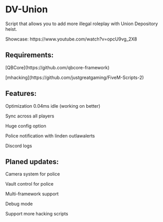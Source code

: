 # DV-Union
Script that allows you to add more illegal roleplay with Union Depository heist.
<p>
  Showcase: https://www.youtube.com/watch?v=opcU9vg_2X8
  </p>
<h2> Requirements:</h2>
<p>
   [QBCore](https://github.com/qbcore-framework)
 </p>
  <p>
[mhacking](https://github.com/justgreatgaming/FiveM-Scripts-2)
</p>
<h2> Features:</h2>
<p>
Optimization 0.04ms idle (working on better)
  </p>
    <p>
  
Sync across all players
  </p>
        <p>
Huge config option
  </p>
            <p>
Police notification with linden outlawalerts
  </p>
                <p>
Discord logs
</p>
<h2>Planed updates:</h2>
  <p>Camera system for police</p>
  <p>Vault control for police</p> 
  <p>Multi-framework support</p>
  <p>Debug mode</p>
  <p>Support more hacking scripts</p>
